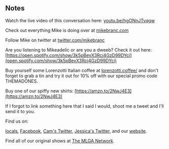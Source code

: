 ## Notes

Watch the live video of this conversation here: [youtu.be/hgONnJTvqgw](https://youtu.be/hgONnJTvqgw)

Check out everything Mike is doing over at [mikebranc.com](https://www.mikebranc.com/)

Follow Mike on twitter at [twitter.com/mikebranc](https://twitter.com/mikebranc)

Are you listening to Mikeadelic or are you a dweeb? Check it out here: [https://open.spotify.com/show/3k5pBevX3Rcj4GzD99DYci](open.spotify.com/show/3k5pBevX3Rcj4GzD99DYci)

Buy yourself some Lorenzotti Italian coffee at [lorenzotti.coffee/](https://www.lorenzotti.coffee/) and don't forget to grab a tin and try it out for 10% off with our special promo code THEMADONES.

Buy one of our spiffy new shirts: [https://amzn.to/2NwJ4E3](https://amzn.to/2NwJ4E3)

If I forgot to link something here that I said I would, shoot me a tweet and I'll send it to you.

Find us on:

[locals](https://themadones.locals.com/), [Facebook](https://www.facebook.com/WeAreTheMad/), [Cam's Twitter](https://twitter.com/CamHarless), [Jessica's Twitter](https://twitter.com/soupcanarchist), and our [website](http://wearethemad.com).

Find all of our original shows at [The MLGA Network](https://mlganetwork.com).
